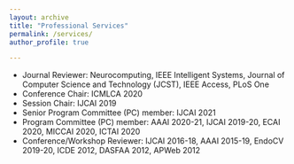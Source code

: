 ```yaml
---
layout: archive
title: "Professional Services"
permalink: /services/
author_profile: true

---
```


-  Journal Reviewer: Neurocomputing, IEEE Intelligent Systems, Journal of Computer Science and Technology (JCST), IEEE Access, PLoS One
-  Conference Chair: ICMLCA 2020
-  Session Chair: IJCAI 2019
-  Senior Program Committee (PC) member: IJCAI 2021
-  Program Committee (PC) member: AAAI 2020-21, IJCAI 2019-20,  ECAI 2020, MICCAI 2020, ICTAI 2020
-  Conference/Workshop Reviewer: IJCAI 2016-18, AAAI 2015-19, EndoCV 2019-20, ICDE 2012, DASFAA 2012, APWeb 2012
